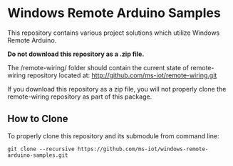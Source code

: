 # Windows Remote Arduino Samples

This repository contains various project solutions which utilize Windows Remote Arduino.


**Do not download this repository as a .zip file.**

The /remote-wiring/ folder should contain the current state of remote-wiring repository located at:
http://github.com/ms-iot/remote-wiring.git

If you download this repository as a zip file, you will not properly clone the remote-wiring repository as part of this package.

## How to Clone
To properly clone this repository and its submodule from command line:
```
git clone --recursive https://github.com/ms-iot/windows-remote-arduino-samples.git
```
